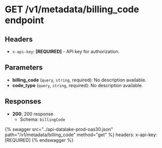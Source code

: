 # GET /v1/metadata/billing_code endpoint

## Headers

- `x-api-key`: **[REQUIRED]** - API key for authorization.

## Parameters

- **billing_code** (`query`, `string`, required): No description available.
- **code_type** (`query`, `string`, required): No description available.

## Responses

- **200**: 200 response
  - Schema: `billingCode`


{% swagger src="../api-datalake-prod-oas30.json" path="/v1/metadata/billing_code" method="get" %}
  headers:
    x-api-key: [REQUIRED]
{% endswagger %}


